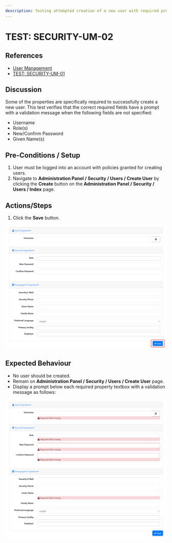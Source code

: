 ```yaml
---
description: Testing attempted creation of a new user with required properties missing.
---
```


# TEST: SECURITY-UM-02

## References

* [User Management](../../../../../operations/security-administration/user-management.md)
* [TEST: SECURITY-UM-01](test-security-um-01.md)

## Discussion

Some of the properties are specifically required to successfully create a new user. This test verifies that the correct required fields have a prompt with a validation message when the following fields are not specified:

* Username
* Role\(s\)
* New/Confirm Password
* Given Name\(s\)

## Pre-Conditions / Setup

1. User must be logged into an account with policies granted for creating users.
2. Navigate to **Administration Panel / Security / Users / Create User** by clicking the **Create** button on the **Administration Panel / Security / Users / Index** page.

## Actions/Steps

1. Click the **Save** button.   

![](../../../../../../.gitbook/assets/blankcreate_savebutton.png)

## Expected Behaviour

* No user should be created.
* Remain on **Administration Panel / Security / Users / Create User** page.
* Display a prompt below each required property textbox with a validation message as follows:

![](../../../../../../.gitbook/assets/blankcreate_prompted.png)

